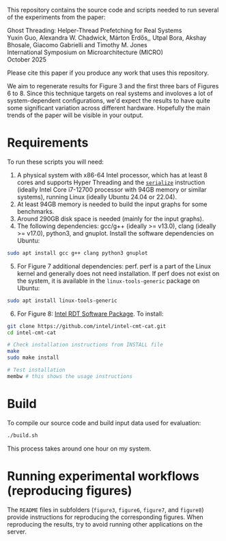 This repository contains the source code and scripts needed to run several of the experiments from the paper:

Ghost Threading: Helper-Thread Prefetching for Real Systems\
Yuxin Guo, Alexandra W. Chadwick, Márton Erdős,, Utpal Bora, Akshay Bhosale, Giacomo Gabrielli and Timothy M. Jones\
International Symposium on Microarchitecture (MICRO)\
October 2025

Please cite this paper if you produce any work that uses this repository.

We aim to regenerate results for Figure 3 and the first three bars of Figures 6 to 8. Since this technique targets on real systems and involoves a lot of system-dependent configurations, we'd expect the results to have quite some significant variation across different hardware. Hopefully the main trends of the paper will be visible in your output.

# Requirements

To run these scripts you will need:

1. A physical system with x86-64 Intel processor, which has at least 8 cores and supports Hyper 
Threading and the [`serialize`](https://www.intel.com/content/www/us/en/content-details/825743/intel-64-and-ia-32-architectures-software-developer-s-manual-combined-volumes-1-2a-2b-2c-2d-3a-3b-3c-3d-and-4.html) instruction (ideally Intel Core i7-12700 processor with 94GB memory or similar systems), running Linux (ideally Ubuntu 24.04 or 22.04). 
2. At least 94GB memory is needed to build the input graphs for some benchmarks. 
3. Around 290GB disk space is needed (mainly for the input graphs). 
4. The following dependencies: gcc/g++ (ideally >= v13.0), clang (ideally >= v17.0), python3, and gnuplot.
Install the software dependencies on Ubuntu:
```sh
sudo apt install gcc g++ clang python3 gnuplot
```
5. For Figure 7 additional dependencies: perf. perf is a part of the Linux kernel and generally does not need installation. 
If perf does not exist on the system, it is available in the `linux-tools-generic` package on Ubuntu:
```sh
sudo apt install linux-tools-generic
```
6. For Figure 8: [Intel RDT Software Package](https://github.com/intel/intel-cmt-cat). To install:
```sh
git clone https://github.com/intel/intel-cmt-cat.git
cd intel-cmt-cat

# Check installation instructions from INSTALL file
make
sudo make install

# Test installation
membw # this shows the usage instructions
```

# Build
To compile our source code and build input data used for evaluation: 
```sh
./build.sh
```
This process takes around one hour on my system. 

# Running experimental workflows (reproducing figures)
The `README` files in subfolders (`figure3`, `figure6`, `figure7`, and `figure8`) provide instructions for reproducing the corresponding figures. When reproducing the results, try to avoid running other applications on the server. 
